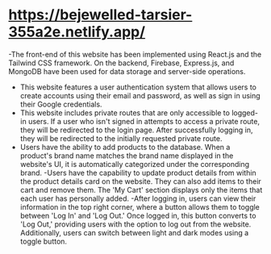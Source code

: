 # https://bejewelled-tarsier-355a2e.netlify.app/

-The front-end of this website has been implemented using React.js and the Tailwind CSS framework. On the backend, Firebase, Express.js, and MongoDB have been used for data storage and server-side operations.
- This website features a user authentication system that allows users to create accounts using their email and password, as well as sign in using their Google credentials.
- This website includes private routes that are only accessible to logged-in users. If a user who isn't signed in attempts to access a private route, they will be redirected to the login page. After successfully logging in, they will be redirected to the initially requested private route.
- Users have the ability to add products to the database. When a product's brand name matches the brand name displayed in the website's UI, it is automatically categorized under the corresponding brand.
-Users have the capability to update product details from within the product details card on the website. They can also add items to their cart and remove them. The 'My Cart' section displays only the items that each user has personally added.
-After logging in, users can view their information in the top right corner, where a button allows them to toggle between 'Log In' and 'Log Out.' Once logged in, this button converts to 'Log Out,' providing users with the option to log out from the website. Additionally, users can switch between light and dark modes using a toggle button.
